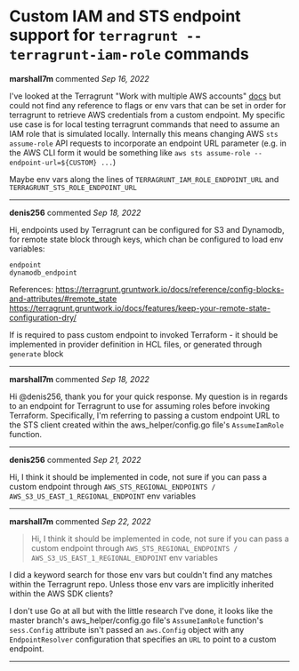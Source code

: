 # Custom IAM and STS endpoint support for `terragrunt --terragrunt-iam-role` commands

**marshall7m** commented *Sep 16, 2022*

I've looked at the Terragrunt "Work with multiple AWS accounts" [docs](https://terragrunt.gruntwork.io/docs/features/work-with-multiple-aws-accounts/) but could not find any reference to flags or env vars that can be set in order for terragrunt to retrieve AWS credentials from a custom endpoint. My specific use case is for local testing terragrunt commands that need to assume an IAM role that is simulated locally. Internally this means changing AWS `sts assume-role` API requests to incorporate an endpoint URL parameter (e.g. in the AWS CLI form it would be something like `aws sts assume-role --endpoint-url=${CUSTOM} ...`)

Maybe env vars along the lines of `TERRAGRUNT_IAM_ROLE_ENDPOINT_URL` and `TERRAGRUNT_STS_ROLE_ENDPOINT_URL`
<br />
***


**denis256** commented *Sep 18, 2022*

Hi,
endpoints used by Terragrunt can be configured for S3 and Dynamodb, for remote state block  through keys, which chan be configured to load env variables:

```
endpoint
dynamodb_endpoint
```

References:
https://terragrunt.gruntwork.io/docs/reference/config-blocks-and-attributes/#remote_state
https://terragrunt.gruntwork.io/docs/features/keep-your-remote-state-configuration-dry/


If is required to pass custom endpoint to invoked Terraform - it should be implemented in provider definition in HCL files, or generated through `generate` block
***

**marshall7m** commented *Sep 18, 2022*

Hi @denis256, thank you for your quick response. My question is in regards to an endpoint for Terragrunt to 
 use for assuming roles before invoking Terraform. Specifically, I'm referring to passing a custom endpoint URL to the STS client created within the aws_helper/config.go file's `AssumeIamRole` function. 
***

**denis256** commented *Sep 21, 2022*

Hi,
I think it should be implemented in code, not sure if you can pass a custom endpoint through `AWS_STS_REGIONAL_ENDPOINTS / AWS_S3_US_EAST_1_REGIONAL_ENDPOINT` env variables
***

**marshall7m** commented *Sep 22, 2022*

> Hi, I think it should be implemented in code, not sure if you can pass a custom endpoint through `AWS_STS_REGIONAL_ENDPOINTS / AWS_S3_US_EAST_1_REGIONAL_ENDPOINT` env variables

I did a keyword search for those env vars but couldn't find any matches within the Terragrunt repo. Unless those env vars are implicitly inherited within the AWS SDK clients?

I don't use Go at all but with the little research I've done, it looks like the master branch's aws_helper/config.go file's `AssumeIamRole` function's `sess.Config` attribute isn't passed an `aws.Config` object with any `EndpointResolver` configuration that specifies an `URL` to point to a custom endpoint. 
***


